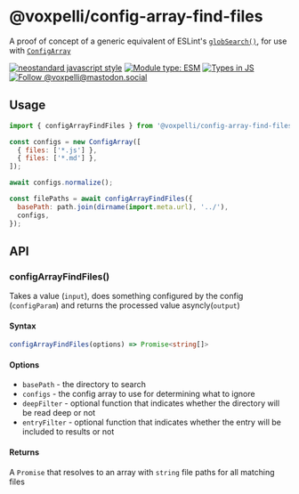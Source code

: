 # @voxpelli/config-array-find-files

A proof of concept of a generic equivalent of ESLint's [`globSearch()`](https://github.com/eslint/eslint/blob/d2d06f7a70d9b96b125ecf2de8951bea549db4da/lib/eslint/eslint-helpers.js#L217-L382), for use with [`ConfigArray`](https://www.npmjs.com/package/@eslint/config-array)

<!--[![npm version](https://img.shields.io/npm/v/@voxpelli/config-array-find-files.svg?style=flat)](https://www.npmjs.com/package/@voxpelli/config-array-find-files)
[![npm downloads](https://img.shields.io/npm/dm/@voxpelli/config-array-find-files.svg?style=flat)](https://www.npmjs.com/package/@voxpelli/config-array-find-files)-->
[![neostandard javascript style](https://img.shields.io/badge/code_style-neostandard-7fffff?style=flat&labelColor=ff80ff)](https://github.com/neostandard/neostandard)
[![Module type: ESM](https://img.shields.io/badge/module%20type-esm-brightgreen)](https://github.com/voxpelli/badges-cjs-esm)
[![Types in JS](https://img.shields.io/badge/types_in_js-yes-brightgreen)](https://github.com/voxpelli/types-in-js)
[![Follow @voxpelli@mastodon.social](https://img.shields.io/mastodon/follow/109247025527949675?domain=https%3A%2F%2Fmastodon.social&style=social)](https://mastodon.social/@voxpelli)

## Usage

```javascript
import { configArrayFindFiles } from '@voxpelli/config-array-find-files';

const configs = new ConfigArray([
  { files: ['*.js'] },
  { files: ['*.md'] },
]);

await configs.normalize();

const filePaths = await configArrayFindFiles({
  basePath: path.join(dirname(import.meta.url), '../'),
  configs,
});
```

## API

### configArrayFindFiles()

Takes a value (`input`), does something configured by the config (`configParam`) and returns the processed value asyncly(`output`)

#### Syntax

```ts
configArrayFindFiles(options) => Promise<string[]>
```

#### Options

* `basePath` - the directory to search
* `configs` - the config array to use for determining what to ignore
* `deepFilter` - optional function that indicates whether the directory will be read deep or not
* `entryFilter` - optional function that indicates whether the entry will be included to results or not

#### Returns

A `Promise` that resolves to an array with `string` file paths for all matching files

